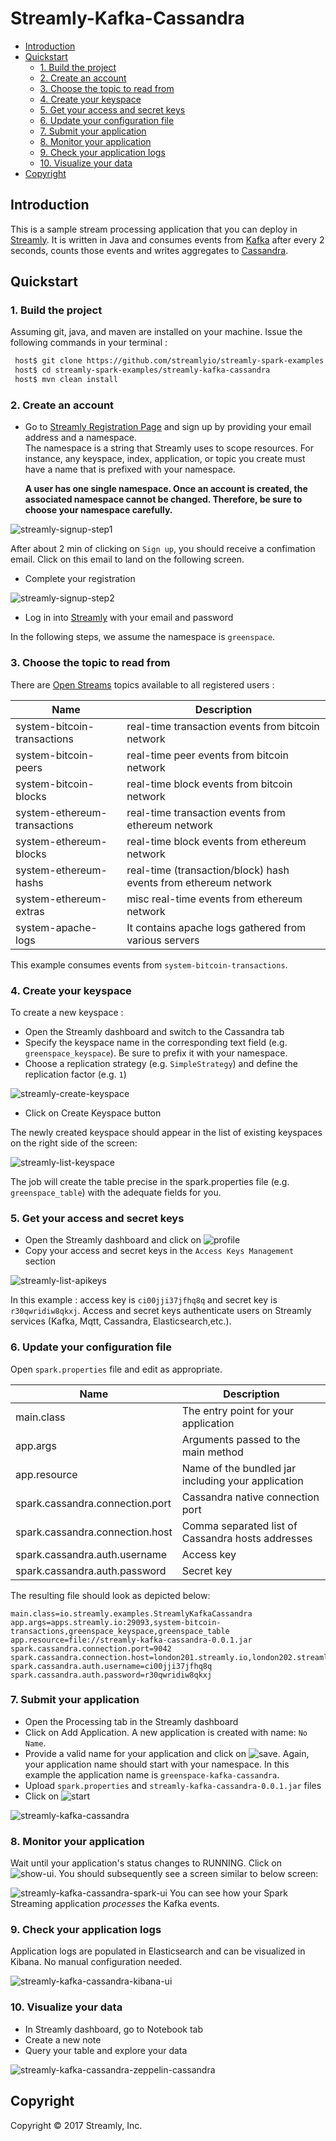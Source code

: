# Streamly-Kafka-Cassandra

<!-- START doctoc generated TOC please keep comment here to allow auto update -->
<!-- DON'T EDIT THIS SECTION, INSTEAD RE-RUN doctoc TO UPDATE -->


- [Introduction](#introduction)
- [Quickstart](#quickstart)
  - [1. Build the project](#1-build-the-project)
  - [2. Create an account](#2-create-an-account)
  - [3. Choose the topic to read from](#3-choose-the-topic-to-read-from)
  - [4. Create your keyspace](#4-create-your-keyspace)
  - [5. Get your access and secret keys](#5-get-your-access-and-secret-keys)
  - [6. Update your configuration file](#6-update-your-configuration-file)
  - [7. Submit your application](#7-submit-your-application)
  - [8. Monitor your application](#8-monitor-your-application)
  - [9. Check your application logs](#9-check-your-application-logs)
  - [10. Visualize your data](#10-visualize-your-data)
- [Copyright](#copyright)

<!-- END doctoc generated TOC please keep comment here to allow auto update -->

## Introduction

This is a sample stream processing application that you can deploy in [Streamly].
It is written in Java and consumes events from [Kafka] after every 2 seconds, counts those events and writes aggregates to [Cassandra].


## Quickstart


### 1. Build the project

Assuming git, java, and maven are installed on your machine. Issue the following commands in your terminal :

```bash
 host$ git clone https://github.com/streamlyio/streamly-spark-examples.git
 host$ cd streamly-spark-examples/streamly-kafka-cassandra
 host$ mvn clean install
```

### 2. Create an account
 - Go to [Streamly Registration Page][streamly-signup] and sign up by providing your email address and a namespace. <br /> 
  The namespace is a string that Streamly uses to scope resources. For instance, any keyspace, index, application, or topic you create must have a name that is prefixed with your namespace.  <br />

    **A user has one single namespace. Once an account is created, the associated namespace cannot be changed. Therefore, be sure to choose your namespace carefully.**

![streamly-signup-step1][streamly-signup-step1]

After about 2 min of clicking on `Sign up`, you should receive a confimation email. Click on this email to land on the following screen.

 - Complete your registration 

![streamly-signup-step2][streamly-signup-step2]

 - Log in into [Streamly] with your email and password

In the following steps, we assume the namespace is `greenspace`.

### 3. Choose the topic to read from
There are [Open Streams][open-streams] topics available to all registered users :

| Name                         | Description                                            	   |
|------------------------------|-------------------------------------------------------------------|
| system-bitcoin-transactions  |  real-time transaction events from bitcoin network                |
| system-bitcoin-peers         |  real-time peer events from bitcoin network                       |
| system-bitcoin-blocks        |  real-time block events from bitcoin network                      |
| system-ethereum-transactions |  real-time transaction events from ethereum network               |
| system-ethereum-blocks       |  real-time block events from ethereum network		    	   |
| system-ethereum-hashs        |  real-time (transaction/block) hash events from  ethereum network |                         
| system-ethereum-extras       |  misc real-time events from ethereum network           	   |
| system-apache-logs           | It contains apache logs gathered from various servers          |


This example consumes events from `system-bitcoin-transactions`.

### 4. Create your keyspace
To create a new keyspace :

  - Open the Streamly dashboard and switch to the Cassandra tab
  - Specify the keyspace name in the corresponding text field (e.g. `greenspace_keyspace`). Be sure to prefix it with your namespace.
  - Choose a replication strategy (e.g. `SimpleStrategy`) and define the replication factor (e.g. `1`)

![streamly-create-keyspace][streamly-create-keyspace]

  - Click on Create Keyspace button

The newly created keyspace should appear in the list of existing keyspaces on the right side of the screen:

![streamly-list-keyspace][streamly-list-keyspace]

The job will create the table precise in the spark.properties file (e.g. `greenspace_table`) with the adequate fields for you.

### 5. Get your access and secret keys
  - Open the Streamly dashboard and click on ![profile][profile]
  - Copy your access and secret keys in the `Access Keys Management` section

![streamly-list-apikeys][streamly-list-apikeys]

In this example : access key is `ci00jji37jfhq8q` and secret key is `r30qwridiw8qkxj`.
Access and secret keys authenticate users on Streamly services (Kafka, Mqtt, Cassandra, Elasticsearch,etc.).

### 6. Update your configuration file
Open `spark.properties` file and edit as appropriate.

| Name                                  | Description                						  |
|---------------------------------------|-----------------------------------------------------|
| main.class                            | The entry point for your application                |
| app.args                              | Arguments passed to the main method                 |
| app.resource                          | Name of the bundled jar including your application  |
| spark.cassandra.connection.port       | Cassandra native connection port                    |
| spark.cassandra.connection.host       | Comma separated list of Cassandra hosts  addresses  |
| spark.cassandra.auth.username         | Access key          			                      |
| spark.cassandra.auth.password         | Secret key             							  |

The resulting file should look as depicted below:

```properties
main.class=io.streamly.examples.StreamlyKafkaCassandra
app.args=apps.streamly.io:29093,system-bitcoin-transactions,greenspace_keyspace,greenspace_table
app.resource=file://streamly-kafka-cassandra-0.0.1.jar
spark.cassandra.connection.port=9042
spark.cassandra.connection.host=london201.streamly.io,london202.streamly.io,london205.streamly.io
spark.cassandra.auth.username=ci00jji37jfhq8q
spark.cassandra.auth.password=r30qwridiw8qkxj
```
### 7. Submit your application 
 - Open the Processing tab in the Streamly dashboard
 - Click on Add Application. A new application is created with name: `No Name`.
 - Provide a valid name for your application and click on ![save][save]. Again, your application name should start with your namespace. In this example the application name is `greenspace-kafka-cassandra`.
 - Upload `spark.properties` and `streamly-kafka-cassandra-0.0.1.jar` files
 - Click on ![start][start]

![streamly-kafka-cassandra][streamly-kafka-cassandra]

### 8. Monitor your application
Wait until your application's status changes to RUNNING. Click on ![show-ui][show-ui]. You should subsequently see a screen similar to below screen:

![streamly-kafka-cassandra-spark-ui][streamly-kafka-cassandra-spark-ui]
You can see how your Spark Streaming application _processes_ the Kafka events.

### 9. Check your application logs
Application logs are populated in Elasticsearch and can be visualized in Kibana. No manual configuration needed.

![streamly-kafka-cassandra-kibana-ui][streamly-kafka-cassandra-kibana-ui]

### 10. Visualize your data
  - In Streamly dashboard, go to Notebook tab
  - Create a new note
  - Query your table and explore your data

![streamly-kafka-cassandra-zeppelin-cassandra][streamly-kafka-cassandra-zeppelin-cassandra]

## Copyright
Copyright © 2017 Streamly, Inc.

[streamly]: https://board.streamly.io:20080
[streamly-signup]: https://board.streamly.io:20080/#/signup
[kafka]: https://kafka.apache.org/
[cassandra]: http://cassandra.apache.org/
[streamly-kafka-cassandra-spark-ui]: https://cloud.githubusercontent.com/assets/25694018/23463973/b8c5ab1a-fe93-11e6-99af-e580f0e4a7f8.png
[streamly-kafka-cassandra]: https://cloud.githubusercontent.com/assets/25694018/23463864/5e5b2394-fe93-11e6-907c-c7f45f88cd2f.png
[streamly-kafka-cassandra-kibana-ui]: https://cloud.githubusercontent.com/assets/25694018/23464035/e0156926-fe93-11e6-9d07-5e7a5e8ebfec.png
[streamly-kafka-cassandra-zeppelin-cassandra]: https://cloud.githubusercontent.com/assets/25694018/23656194/f5edaaf2-0338-11e7-9a65-58983d0c122e.png
[streamly-create-topic]: https://cloud.githubusercontent.com/assets/25694018/23129771/4375024a-f784-11e6-97ca-7d3b16b06929.png
[streamly-create-keyspace]: https://cloud.githubusercontent.com/assets/25694018/23342425/61cf2970-fc5a-11e6-81c3-6e5aab35e71e.png
[streamly-signup-step1]: https://cloud.githubusercontent.com/assets/25694018/23342086/2d3072e2-fc54-11e6-93b3-30223946e8d8.png
[streamly-signup-step2]: https://cloud.githubusercontent.com/assets/25694018/23342085/2d303ce6-fc54-11e6-8839-b9b6c00d2efd.png
[streamly-list-keyspace]: https://cloud.githubusercontent.com/assets/25694018/23607834/c53a97d0-0266-11e7-94eb-b3271812b28c.png
[streamly-list-apikeys]: https://cloud.githubusercontent.com/assets/25694018/23631833/ff32f0f0-02bf-11e7-9bca-8ccf17224620.png
[open-streams]: http://www.streamly.io/open-streams/
[save]: https://cloud.githubusercontent.com/assets/25694018/23614986/3086f3da-0285-11e7-9eb0-0c141e1fb5ff.png
[start]: https://cloud.githubusercontent.com/assets/25694018/23615196/e7976a50-0285-11e7-92d0-e10c1bab0165.png
[profile]: https://cloud.githubusercontent.com/assets/25694018/23615301/3da3d06e-0286-11e7-8118-038ee1a22e92.png
[show-ui]: https://cloud.githubusercontent.com/assets/25694018/23653314/64a964c0-032c-11e7-9610-4d89de66e7bf.png
